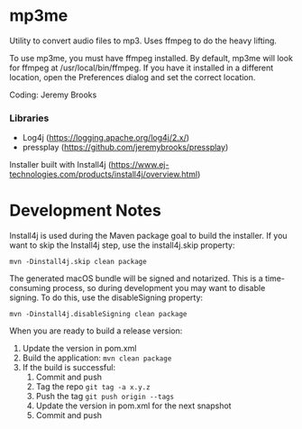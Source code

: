 # mp3me
Utility to convert audio files to mp3. Uses ffmpeg to do the heavy lifting.

To use mp3me, you must have ffmpeg installed. By default, mp3me will look for ffmpeg at /usr/local/bin/ffmpeg. If you have it installed in a different location, open the Preferences dialog and set the correct location.

Coding: Jeremy Brooks

### Libraries
* Log4j (https://logging.apache.org/log4j/2.x/)
* pressplay (https://github.com/jeremybrooks/pressplay)

Installer built with Install4j (https://www.ej-technologies.com/products/install4j/overview.html)

# Development Notes
Install4j is used during the Maven package goal to build the installer. If you want to skip the Install4j step, use the install4j.skip property:

```mvn -Dinstall4j.skip clean package```

The generated macOS bundle will be signed and notarized. This is a time-consuming process, so during development you may want to disable signing. To do this, use the disableSigning property:

```mvn -Dinstall4j.disableSigning clean package```

When you are ready to build a release version:

1. Update the version in pom.xml
2. Build the application: `mvn clean package`
3. If the build is successful:
    1. Commit and push
    2. Tag the repo `git tag -a x.y.z`
    3. Push the tag `git push origin --tags`
    4. Update the version in pom.xml for the next snapshot
    5. Commit and push
